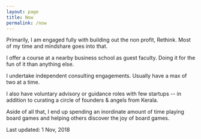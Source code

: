 ```yaml
---
layout: page
title: Now
permalink: /now
---
```


Primarily, I am engaged fully with building out the non profit, Rethink. Most of my time and mindshare goes into that. 

I offer a course at a nearby business school as guest faculty. Doing it for the fun of it than anything else. 

I undertake independent consulting engagements. Usually have a max of two at a time. 

I also have voluntary advisory or guidance roles with few startups -- in addition to curating a circle of founders & angels from Kerala. 

Aside of all that, I end up spending an inordinate amount of time playing board games and helping others discover the joy of board games.

Last updated: 1 Nov, 2018
